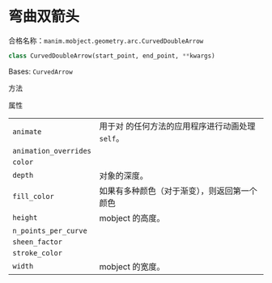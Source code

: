 # 弯曲双箭头

合格名称：`manim.mobject.geometry.arc.CurvedDoubleArrow`

```py
class CurvedDoubleArrow(start_point, end_point, **kwargs)
```

Bases: `CurvedArrow`

方法


属性

|||
|-|-|
`animate`|用于对 的任何方法的应用程序进行动画处理`self`。
`animation_overrides`|
`color`|
`depth`|对象的深度。
`fill_color`|如果有多种颜色（对于渐变），则返回第一个颜色
`height`|mobject 的高度。
`n_points_per_curve`|
`sheen_factor`|
`stroke_color`|
`width`|mobject 的宽度。
